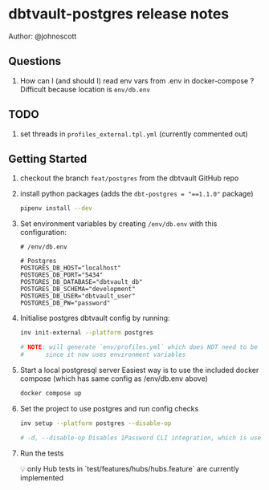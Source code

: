 # dbtvault-postgres release notes

Author: @johnoscott

## Questions
1. How can I (and should I) read env vars from .env in docker-compose ?
   Difficult because location is `env/db.env`

## TODO
1. set threads in `profiles_external.tpl.yml` (currently commented out)

## Getting Started
1. checkout the branch `feat/postgres` from the dbtvault GitHub repo
2. install python packages (adds the `dbt-postgres = "==1.1.0"` package)
    
    ```bash
    pipenv install --dev
    
    ```
    
3. Set environment variables by creating `/env/db.env` with this configuration:
    
    ```dotenv
    # /env/db.env
    
    # Postgres
    POSTGRES_DB_HOST="localhost"
    POSTGRES_DB_PORT="5434"
    POSTGRES_DB_DATABASE="dbtvault_db"
    POSTGRES_DB_SCHEMA="development"
    POSTGRES_DB_USER="dbtvault_user"
    POSTGRES_DB_PW="password"
    ```
    
4. Initialise postgres dbtvault config by running:
    
    ```bash
    inv init-external --platform postgres
    
    # NOTE: will generate `env/profiles.yml` which does NOT need to be configured
    #      since it now uses environment variables
    ```

5. Start a local postgresql server 
   Easiest way is to use the included docker compose (which has same config as /env/db.env above)

    ```bash
    docker compose up
    
    ```

6. Set the project to use postgres and run config checks
    
    ```bash
    inv setup --platform postgres --disable-op
    
    # -d, --disable-op Disables 1Password CLI integration, which is used by Datavault Developers internally for secrets management.
    
    ```
    
7. Run the tests
    
    <aside>
    💡 only Hub tests in `test/features/hubs/hubs.feature` are currently implemented
    
    </aside>